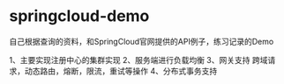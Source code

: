 # springcloud-demo
自己根据查询的资料，和SpringCloud官网提供的API例子，练习记录的Demo

1、主要实现注册中心的集群实现
2、服务端进行负载均衡
3、网关支持 跨域请求，动态路由，熔断，限流，重试等操作
4、分布式事务支持
